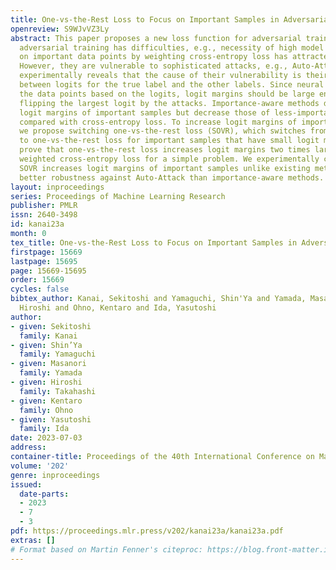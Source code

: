 ```yaml
---
title: One-vs-the-Rest Loss to Focus on Important Samples in Adversarial Training
openreview: S9WJvVZ3Ly
abstract: This paper proposes a new loss function for adversarial training. Since
  adversarial training has difficulties, e.g., necessity of high model capacity, focusing
  on important data points by weighting cross-entropy loss has attracted much attention.
  However, they are vulnerable to sophisticated attacks, e.g., Auto-Attack. This paper
  experimentally reveals that the cause of their vulnerability is their small margins
  between logits for the true label and the other labels. Since neural networks classify
  the data points based on the logits, logit margins should be large enough to avoid
  flipping the largest logit by the attacks. Importance-aware methods do not increase
  logit margins of important samples but decrease those of less-important samples
  compared with cross-entropy loss. To increase logit margins of important samples,
  we propose switching one-vs-the-rest loss (SOVR), which switches from cross-entropy
  to one-vs-the-rest loss for important samples that have small logit margins. We
  prove that one-vs-the-rest loss increases logit margins two times larger than the
  weighted cross-entropy loss for a simple problem. We experimentally confirm that
  SOVR increases logit margins of important samples unlike existing methods and achieves
  better robustness against Auto-Attack than importance-aware methods.
layout: inproceedings
series: Proceedings of Machine Learning Research
publisher: PMLR
issn: 2640-3498
id: kanai23a
month: 0
tex_title: One-vs-the-Rest Loss to Focus on Important Samples in Adversarial Training
firstpage: 15669
lastpage: 15695
page: 15669-15695
order: 15669
cycles: false
bibtex_author: Kanai, Sekitoshi and Yamaguchi, Shin'Ya and Yamada, Masanori and Takahashi,
  Hiroshi and Ohno, Kentaro and Ida, Yasutoshi
author:
- given: Sekitoshi
  family: Kanai
- given: Shin’Ya
  family: Yamaguchi
- given: Masanori
  family: Yamada
- given: Hiroshi
  family: Takahashi
- given: Kentaro
  family: Ohno
- given: Yasutoshi
  family: Ida
date: 2023-07-03
address: 
container-title: Proceedings of the 40th International Conference on Machine Learning
volume: '202'
genre: inproceedings
issued:
  date-parts:
  - 2023
  - 7
  - 3
pdf: https://proceedings.mlr.press/v202/kanai23a/kanai23a.pdf
extras: []
# Format based on Martin Fenner's citeproc: https://blog.front-matter.io/posts/citeproc-yaml-for-bibliographies/
---
```

